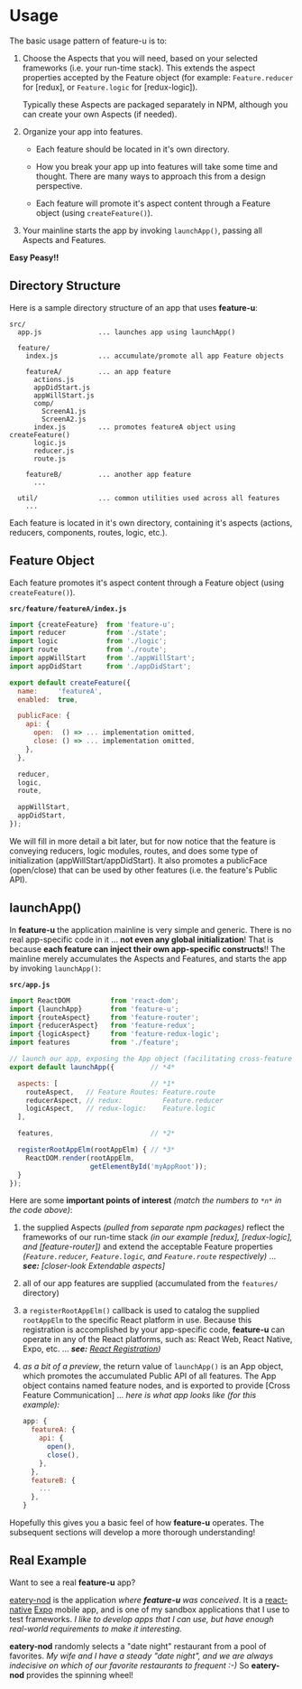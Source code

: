 # Usage

The basic usage pattern of feature-u is to:

1. Choose the Aspects that you will need, based on your selected
   frameworks (i.e. your run-time stack).  This extends the aspect
   properties accepted by the Feature object (for example:
   `Feature.reducer` for [redux], or `Feature.logic` for
   [redux-logic]).

   Typically these Aspects are packaged separately in NPM, although you
   can create your own Aspects (if needed).

1. Organize your app into features.

   * Each feature should be located in it's own directory.

   * How you break your app up into features will take some time and
     thought.  There are many ways to approach this from a design
     perspective.

   * Each feature will promote it's aspect content through a Feature
     object (using `createFeature()`).

1. Your mainline starts the app by invoking `launchApp()`, passing all
   Aspects and Features.

**Easy Peasy!!**


## Directory Structure

Here is a sample directory structure of an app that uses **feature-u**:

```
src/
  app.js              ... launches app using launchApp()

  feature/
    index.js          ... accumulate/promote all app Feature objects

    featureA/         ... an app feature
      actions.js
      appDidStart.js
      appWillStart.js
      comp/
        ScreenA1.js
        ScreenA2.js
      index.js        ... promotes featureA object using createFeature()
      logic.js
      reducer.js
      route.js

    featureB/         ... another app feature
      ...

  util/               ... common utilities used across all features
    ...
```

Each feature is located in it's own directory, containing it's aspects
(actions, reducers, components, routes, logic, etc.).

## Feature Object

Each feature promotes it's aspect content through a Feature object
(using `createFeature()`).

**`src/feature/featureA/index.js`**
```js
import {createFeature}  from 'feature-u';
import reducer          from './state';
import logic            from './logic';
import route            from './route';
import appWillStart     from './appWillStart';
import appDidStart      from './appDidStart';

export default createFeature({
  name:     'featureA',
  enabled:  true,

  publicFace: {
    api: {
      open:  () => ... implementation omitted,
      close: () => ... implementation omitted,
    },
  },

  reducer,
  logic,
  route,

  appWillStart,
  appDidStart,
});
```

We will fill in more detail a bit later, but for now notice that the
feature is conveying reducers, logic modules, routes, and does some
type of initialization (appWillStart/appDidStart).  It also promotes a
publicFace (open/close) that can be used by other features (i.e. the
feature's Public API).


## launchApp()

In **feature-u** the application mainline is very simple and generic.
There is no real app-specific code in it ... **not even any global
initialization**!  That is because **each feature can inject their own
app-specific constructs**!!  The mainline merely accumulates the
Aspects and Features, and starts the app by invoking `launchApp()`:

**`src/app.js`**
```js
import ReactDOM          from 'react-dom';
import {launchApp}       from 'feature-u';
import {routeAspect}     from 'feature-router';
import {reducerAspect}   from 'feature-redux';
import {logicAspect}     from 'feature-redux-logic';
import features          from './feature';

// launch our app, exposing the App object (facilitating cross-feature communication)
export default launchApp({         // *4*

  aspects: [                       // *1*
    routeAspect,   // Feature Routes: Feature.route
    reducerAspect, // redux:          Feature.reducer
    logicAspect,   // redux-logic:    Feature.logic
  ],

  features,                        // *2*

  registerRootAppElm(rootAppElm) { // *3*
    ReactDOM.render(rootAppElm,
                    getElementById('myAppRoot'));
  }
});
```

Here are some **important points of interest** _(match the numbers to
`*n*` in the code above)_:

1. the supplied Aspects _(pulled from separate npm packages)_ reflect
   the frameworks of our run-time stack _(in our example [redux],
   [redux-logic], and [feature-router])_ and extend the acceptable
   Feature properties _(`Feature.reducer`, `Feature.logic`, and
   `Feature.route` respectively)_ ... _**see:** [closer-look
   Extendable aspects]_

2. all of our app features are supplied (accumulated from the
   `features/` directory)

3. a `registerRootAppElm()` callback is used to catalog the
   supplied `rootAppElm` to the specific React platform in use.  Because
   this registration is accomplished by your app-specific code,
   **feature-u** can operate in any of the React platforms, such as:
   React Web, React Native, Expo, etc. ... _**see:** [React
   Registration](#react-registration))_

4. _as a bit of a preview_, the return value of `launchApp()` is
   an App object, which promotes the accumulated Public API of all
   features.  The App object contains named feature nodes, and is
   exported to provide [Cross Feature Communication] ... _here is what
   app looks like (for this example):_

   ```js
   app: {
     featureA: {
       api: {
         open(),
         close(),
       },
     },
     featureB: {
       ...
     },
   }
   ```

Hopefully this gives you a basic feel of how **feature-u** operates.
The subsequent sections will develop a more thorough understanding!


## Real Example

Want to see a real **feature-u** app?

[eatery-nod](https://github.com/KevinAst/eatery-nod) is the
application _where **feature-u** was conceived_.  It is a
[react-native](https://facebook.github.io/react-native/)
[Expo](https://expo.io/) mobile app, and is one of my sandbox
applications that I use to test frameworks.  _I like to develop apps
that I can use, but have enough real-world requirements to make it
interesting._

**eatery-nod** randomly selects a "date night" restaurant from a pool
of favorites.  _My wife and I have a steady "date night", and we are
always indecisive on which of our favorite restaurants to frequent
:-)_ So **eatery-nod** provides the spinning wheel!


